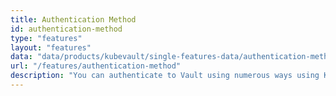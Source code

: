 ```yaml
---
title: Authentication Method
id: authentication-method
type: "features"
layout: "features"
data: "data/products/kubevault/single-features-data/authentication-method.json"
url: "/features/authentication-method"
description: "You can authenticate to Vault using numerous ways using KubeVault like Kubernetes Service Account token, AWS IAM, Azure, Userpass, JWT/OIDC, etc."
---
```

